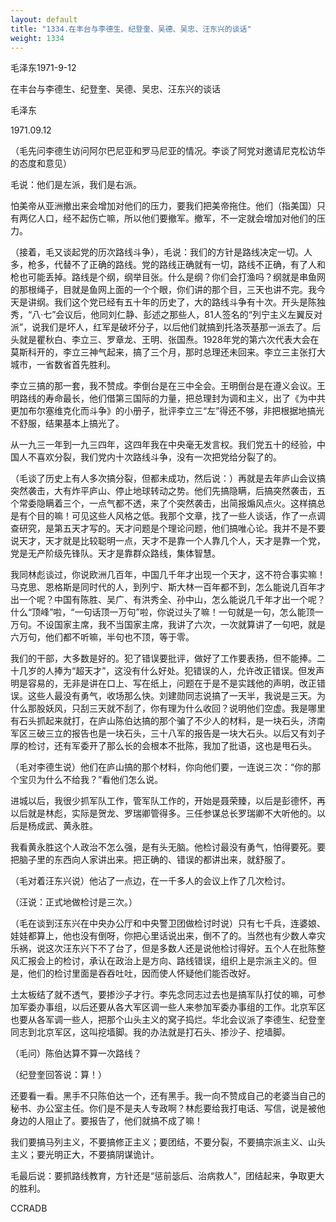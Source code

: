 ```yaml
---
layout: default
title: "1334.在丰台与李德生、纪登奎、吴德、吴忠、汪东兴的谈话"
weight: 1334
---
```


毛泽东1971-9-12

在丰台与李德生、纪登奎、吴德、吴忠、汪东兴的谈话

毛泽东

1971.09.12

（毛先问李德生访问阿尔巴尼亚和罗马尼亚的情况。李谈了阿党对邀请尼克松访华的态度和意见）

毛说：他们是左派，我们是右派。

怕美帝从亚洲撤出来会增加对他们的压力，要我们把美帝拖住。他们（指美国）只有两亿人口，经不起伤亡嘛，所以他们要撤军。撤军，不一定就会增加对他们的压力。

（接着，毛又谈起党的历次路线斗争），毛说：我们的方针是路线决定一切。人多，枪多，代替不了正确的路线。党的路线正确就有一切，路线不正确，有了人和枪也可能丢掉。路线是个纲，纲举目张。什么是纲？你们会打渔吗？纲就是串鱼网的那根绳子，目就是鱼网上面的一个个眼，你们讲的那个目，三天也讲不完。我今天是讲纲。我们这个党已经有五十年的历史了，大的路线斗争有十次。开头是陈独秀，“八·七”会议后，他同刘仁静、彭述之那些人，81人签名的“列宁主义左翼反对派”，说我们是坏人，红军是破坏分子，以后他们就搞到托洛茨基那一派去了。后头就是瞿秋白、李立三、罗章龙、王明、张国焘。1928年党的第六次代表大会在莫斯科开的，李立三神气起来，搞了三个月，那时总理还未回来。李立三主张打大城市，一省数省首先胜利。

李立三搞的那一套，我不赞成。李倒台是在三中全会。王明倒台是在遵义会议。王明路线的寿命最长，他们借第三国际的力量，把总理封为调和主义，出了《为中共更加布尔塞维克化而斗争》的小册子，批评李立三“左”得还不够，非把根据地搞光不舒服，结果基本上搞光了。

从一九三一年到一九三四年，这四年我在中央毫无发言权。我们党五十的经验，中国人不喜欢分裂，我们党内十次路线斗争，没有一次把党给分裂了的。

（毛谈了历史上有人多次搞分裂，但都未成功，然后说：）再就是去年庐山会议搞突然袭击，大有炸平庐山、停止地球转动之势。他们先搞隐瞒，后搞突然袭击，五个常委隐瞒着三个，一点气都不透，来了个突然袭击，出简报煽风点火。这样搞总是有个目的嘛！可见这些人风格之低。我那个文章，找了一些人谈话，作了一点调查研究，是第五天才写的。天才问题是个理论问题，他们搞唯心论。我并不是不要说天才，天才就是比较聪明一点，天才不是靠一个人靠几个人，天才是靠一个党，党是无产阶级先锋队。天才是靠群众路线，集体智慧。

我同林彪谈过，你说欧洲几百年，中国几千年才出现一个天才，这不符合事实嘛！马克思、恩格斯是同时代的人，到列宁、斯大林一百年都不到，怎么能说几百年才出一个呢？中国有陈胜、吴广、有洪秀全、孙中山，怎么能说几千年才出一个呢？什么“顶峰”啦，“一句话顶一万句”啦，你说过头了嘛！一句就是一句，怎么能顶一万句。不设国家主席，我不当国家主席，我讲了六次，一次就算讲了一句吧，就是六万句，他们都不听嘛，半句也不顶，等于零。

我们的干部，大多数是好的。犯了错误要批评，做好了工作要表扬，但不能捧。二十几岁的人捧为“超天才”，这没有什么好处。犯错误的人，允许改正错误。但发声明是容易的，无非是讲在口上、写在纸上，问题在于是不是实践他的声明，改正错误。这些人最没有勇气，收场那么快。刘建勋同志说搞了一天半，我说是三天。为什么那股妖风，只刮三天就不刮了，你有理为什么收回？说明他们空虚。我是哪里有石头抓起来就打，在庐山陈伯达搞的那个骗了不少人的材料，是一块石头，济南军区三破三立的报告也是一块石头，三十八军的报告是一块大石头。以后又有刘子厚的检讨，还有军委开了那么长的会根本不批陈，我加了批语，这也是甩石头。

（毛对李德生说）他们在庐山搞的那个材料，你向他们要，一连说三次：“你的那个宝贝为什么不给我？”看他们怎么说。

进城以后，我很少抓军队工作，管军队工作的，开始是聂荣臻，以后是彭德怀，再以后就是林彪，实际是贺龙、罗瑞卿管得多。三任参谋总长罗瑞卿不大听他的。以后是杨成武、黄永胜。

我看黄永胜这个人政治不怎么强，是有头无脑。他检讨最没有勇气，怕得要死。要把脑子里的东西向人家讲出来。把正确的、错误的都讲出来，就舒服了。

（毛对着汪东兴说）他沾了一点边，在一千多人的会议上作了几次检讨。

（汪说：正式地做检讨是三次。）

（毛在谈到汪东兴在中央办公厅和中央警卫团做检讨时说）只有七千兵，连婆娘、娃娃都算上，他也没有倒呀，你把心里话说出来，倒不了的。当然也有少数人幸灾乐祸，说这次汪东兴下不了台了，但是多数人还是说他检讨得好。五个人在批陈整风汇报会上的检讨，承认在政治上是方向、路线错误，组织上是宗派主义的。但是，他们的检讨里面是吞吞吐吐，因而使人怀疑他们能否改好。

土太板结了就不透气，要掺沙子才行。李先念同志过去也是搞军队打仗的嘛，可参加军委办事组，以后还要从各大军区调一些人来参加军委办事组的工作。北京军区也要从各军调一些人，把那个山头主义的窝子捣烂。华北会议派了李德生、纪登奎同志到北京军区，这叫挖墙脚。我的办法就是打石头、掺沙子、挖墙脚。

（毛问）陈伯达算不算一次路线？

（纪登奎回答说：算！）

还要看一看。黑手不只陈伯达一个，还有黑手。我一向不赞成自己的老婆当自己的秘书、办公室主任。你们是不是夫人专政啊？林彪要给我打电话、写信，说是被他身边的人阻止了。要报告了，他们就搞不成了嘛！

我们要搞马列主义，不要搞修正主义；要团结，不要分裂，不要搞宗派主义、山头主义；要光明正大，不要搞阴谋诡计。

毛最后说：要抓路线教育，方针还是“惩前毖后、治病救人”，团结起来，争取更大的胜利。

CCRADB

